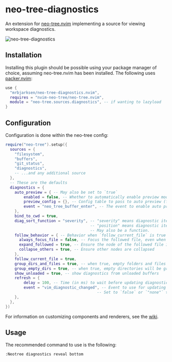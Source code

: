 # neo-tree-diagnostics

An extension for [neo-tree.nvim](https://github.com/nvim-neo-tree/neo-tree.nvim)
implementing a source for viewing workspace diagnostics.

![neo-tree-diagnostics](https://user-images.githubusercontent.com/62466569/181661222-8548e37d-d5d2-4f44-938f-39789ff9d4dc.png)

## Installation

Installing this plugin should be possible using your package manager of choice,
assuming neo-tree.nvim has been installed.
The following uses [packer.nvim](https://github.com/wbthomason/packer.nvim):

```lua
use {
  "mrbjarksen/neo-tree-diagnostics.nvim",
  requires = "nvim-neo-tree/neo-tree.nvim",
  module = "neo-tree.sources.diagnostics", -- if wanting to lazyload
}
```

## Configuration

Configuration is done within the neo-tree config:

```lua
require("neo-tree").setup({
  sources = {
    "filesystem",
    "buffers",
    "git_status",
    "diagnostics",
    -- ...and any additional source
  },
  -- These are the defaults
  diagnostics = {
    auto_preview = { -- May also be set to `true`
        enabled = false, -- Whether to automatically enable preview mode
        preview_config = {}, -- Config table to pass to auto preview (for example `{ use_float = true }`)
        event = "neo_tree_buffer_enter", -- The event to enable auto preview upon (for example `"neo_tree_window_after_open"`)
    },
    bind_to_cwd = true,
    diag_sort_function = "severity", -- "severity" means diagnostic items are sorted by severity in addition to their positions.
                                     -- "position" means diagnostic items are sorted strictly by their positions.
                                     -- May also be a function.
    follow_behavior = { -- Behavior when `follow_current_file` is true
      always_focus_file = false, -- Focus the followed file, even when focus is currently on a diagnostic item belonging to that file.
      expand_followed = true, -- Ensure the node of the followed file is expanded
      collapse_others = true, -- Ensure other nodes are collapsed
    },
    follow_current_file = true,
    group_dirs_and_files = true, -- when true, empty folders and files will be grouped together
    group_empty_dirs = true, -- when true, empty directories will be grouped together
    show_unloaded = true, -- show diagnostics from unloaded buffers
    refresh = {
        delay = 100, -- Time (in ms) to wait before updating diagnostics. Might resolve some issues with Neovim hanging.
        event = "vim_diagnostic_changed", -- Event to use for updating diagnostics (for example `"neo_tree_buffer_enter"`)
                                        -- Set to `false` or `"none"` to disable automatic refreshing
    },
  },
})
```

For information on customizing components and renderers, see the [wiki](https://github.com/mrbjarksen/neo-tree-diagnostics.nvim/wiki/Components-and-renderers).

## Usage

The recommended command to use is the following:

```
:Neotree diagnostics reveal bottom
```

